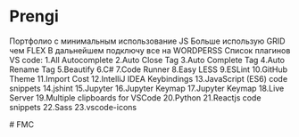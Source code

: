 ﻿# Prengi
Портфолио с минимальным использование JS
Больше использую GRID чем FLEX
В дальнейшем подключу все на WORDPERSS 
Список плагинов VS code:
1.All Autocomplete
2.Auto Close Tag
3.Auto Complete Tag
4.Auto Rename Tag
5.Beautify
6.C#
7.Code Runner
8.Easy LESS
9.ESLint
10.GitHub Theme
11.Import Cost
12.IntelliJ IDEA Keybindings
13.JavaScript (ES6) code snippets
14.jshint
15.Jupyter
16.Jupyter Keymap
17.Jupyter Keymap
18.Live Server
19.Multiple clipboards for VSCode
20.Python
21.Reactjs code snippets
22.Sass
23.vscode-icons


	
#   F M C  
 